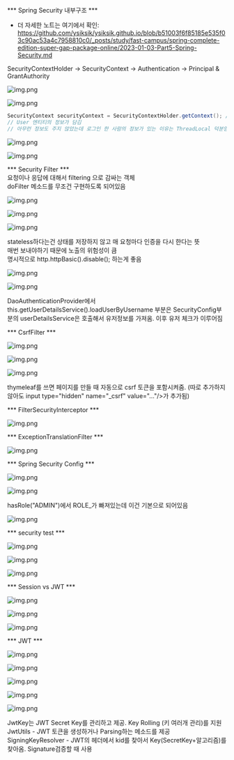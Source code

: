 *** Spring Security 내부구조 ***

- 더 자세한 노트는 여기에서 확인: https://github.com/ysiksik/ysiksik.github.io/blob/b51003f6f85185e535f03c90ac53a4c7958810c0/_posts/study/fast-campus/spring-complete-edition-super-gap-package-online/2023-01-03-Part5-Spring-Security.md

SecurityContextHolder -> SecurityContext -> Authentication -> Principal & GrantAuthority

![img.png](z_img/img.png)

![img.png](z_img/img2.png)

```java
SecurityContext securityContext = SecurityContextHolder.getContext(); // 해보면 securityContext.authentication.principal에 로그인 한 유자 정보가 담김
// User 엔티티의 정보가 담김
// 아무런 정보도 주지 않았는데 로그인 한 사람의 정보가 있는 이유는 ThreadLocal 덕분임
```
![img.png](z_img/img3.png)

![img.png](z_img/img4.png)

*** Security Filter ***  
요청이나 응답에 대해서 filtering 으로 감싸는 객체  
doFilter 메소드를 무조건 구현하도록 되어있음  

![img.png](z_img/img5.png)

![img.png](z_img/img6.png)

![img.png](z_img/img7.png)

stateless하다는건 상태를 저장하지 않고 매 요청마다 인증을 다시 한다는 뜻  
매번 보내야하기 때문에 노출의 위험성이 큼  
명시적으로 http.httpBasic().disable(); 하는게 좋음

![img.png](z_img/img8.png)

![img.png](z_img/img9.png)

DaoAuthenticationProvider에서 this.getUserDetailsService().loadUserByUsername 부분은 SecurityConfig부분의 userDetailsService은 호출해서 유저정보를 가져옴. 이후 유저 체크가 이루어짐

*** CsrfFilter ***

![img.png](z_img/img10.png)

![img.png](z_img/img11.png)

![img.png](z_img/img12.png)

thymeleaf를 쓰면 페이지를 만들 때 자동으로 csrf 토큰을 포함시켜줌.  (따로 추가하지 않아도 input type="hidden" name="_csrf" value="..."/>가 추가됨)

*** FilterSecurityInterceptor ***

![img.png](z_img/img13.png)

*** ExceptionTranslationFilter ***

![img.png](z_img/img14.png)

*** Spring Security Config ***

![img.png](z_img/img15.png)

![img.png](z_img/img16.png)

hasRole("ADMIN")에서 ROLE_가 빠져있는데 이건 기본으로 되어있음

![img.png](z_img/img17.png)

*** security test ***

![img.png](z_img/img18.png)

![img.png](z_img/img19.png)

![img.png](z_img/img20.png)

*** Session vs JWT ***

![img.png](z_img/img21.png)

![img.png](z_img/img22.png)

![img.png](z_img/img23.png)

*** JWT ***

![img.png](z_img/img24.png)

![img.png](z_img/img25.png)

![img.png](z_img/img26.png)

![img.png](z_img/img27.png)

![img.png](z_img/img28.png)

JwtKey는 JWT Secret Key를 관리하고 제공. Key Rolling (키 여러개 관리)를 지원  
JwtUtils - JWT 토큰을 생성하거나 Parsing하는 메소드를 제공  
SigningKeyResolver - JWT의 헤더에서 kid를 찾아서 Key(SecretKey+알고리즘)를 찾아옴. Signature검증할 때 사용
